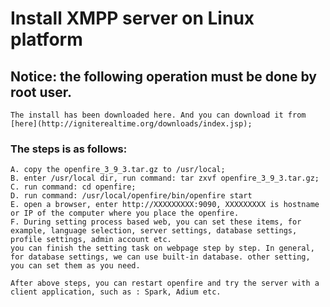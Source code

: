 Install XMPP server on Linux platform
==============

## Notice: the following operation must be done by root user.
    The install has been downloaded here. And you can download it from [here](http://igniterealtime.org/downloads/index.jsp);
### The steps is as follows:
    A. copy the openfire_3_9_3.tar.gz to /usr/local;
    B. enter /usr/local dir, run command: tar zxvf openfire_3_9_3.tar.gz;
    C. run command: cd openfire;
    D. run command: /usr/local/openfire/bin/openfire start
    E. open a browser, enter http://XXXXXXXXX:9090, XXXXXXXXX is hostname or IP of the computer where you place the openfire.
    F. During setting process based web, you can set these items, for example, language selection, server settings, database settings, profile settings, admin account etc.
    you can finish the setting task on webpage step by step. In general, for database settings, we can use built-in database. other setting, you can set them as you need.

    After above steps, you can restart openfire and try the server with a client application, such as : Spark, Adium etc.